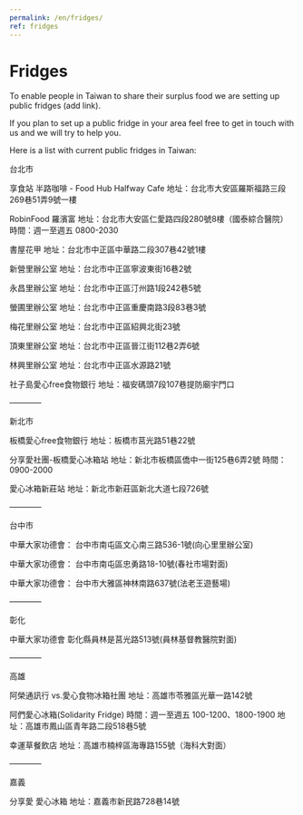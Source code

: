 ```yaml
---
permalink: /en/fridges/
ref: fridges
---
```


# Fridges

To enable people in Taiwan to share their surplus food we are setting up public fridges (add link).

If you plan to set up a public fridge in your area feel free to get in touch with us and we will try to help you.

Here is a list with current public fridges in Taiwan:


台北市

享食站 半路咖啡 - Food Hub Halfway Cafe 地址：台北市大安區羅斯福路三段269巷51弄9號一樓

RobinFood 羅濱富 地址：台北市大安區仁愛路四段280號8樓（國泰綜合醫院） 時間：週一至週五 0800-2030

書屋花甲 地址：台北市中正區中華路二段307巷42號1樓

新營里辦公室 地址：台北市中正區寧波東街16巷2號

永昌里辦公室 地址：台北市中正區汀州路1段242巷5號

螢圃里辦公室 地址：台北市中正區重慶南路3段83巷3號

梅花里辦公室 地址：台北市中正區紹興北街23號

頂東里辦公室 地址：台北市中正區晉江街112巷2弄6號

林興里辦公室 地址：台北市中正區水源路21號

社子島愛心free食物銀行 地址：福安碼頭7段107巷提防廟宇門口

————

新北市

板橋愛心free食物銀行 地址：板橋市莒光路51巷22號

分享愛社團-板橋愛心冰箱站 地址：新北市板橋區僑中一街125巷6弄2號 時間：0900-2000

愛心冰箱新莊站 地址：新北市新莊區新北大道七段726號

————

台中市

中華大家功德會： 台中市南屯區文心南三路536-1號(向心里里辦公室)

中華大家功德會： 台中市南屯區忠勇路18-10號(春社市場對面)

中華大家功德會： 台中市大雅區神林南路637號(法老王遊藝場)

————

彰化

中華大家功德會 彰化縣員林是莒光路513號(員林基督教醫院對面)

————

高雄

阿榮通訊行 vs.愛心食物冰箱社團 地址：高雄市苓雅區光華一路142號

阿們愛心冰箱(Solidarity Fridge) 時間：週一至週五 100-1200、1800-1900 地址：高雄市鳳山區青年路二段518巷5號

幸運草餐飲店 地址：高雄市楠梓區海專路155號（海科大對面）

————

嘉義

分享愛 愛心冰箱 地址：嘉義市新民路728巷14號
